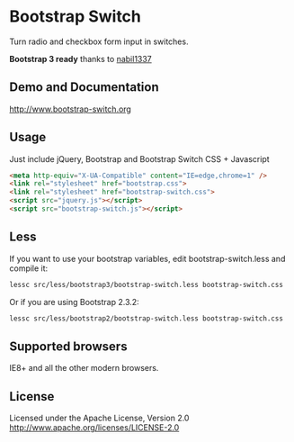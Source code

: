 Bootstrap Switch
================

Turn radio and checkbox form input in switches. 

**Bootstrap 3 ready** thanks to [nabil1337](https://github.com/nabil1337)

Demo and Documentation
----------------------
http://www.bootstrap-switch.org

Usage
-----
Just include jQuery, Bootstrap and Bootstrap Switch CSS + Javascript

``` html
<meta http-equiv="X-UA-Compatible" content="IE=edge,chrome=1" />
<link rel="stylesheet" href="bootstrap.css">
<link rel="stylesheet" href="bootstrap-switch.css">
<script src="jquery.js"></script>
<script src="bootstrap-switch.js"></script>
```

Less
----
If you want to use your bootstrap variables, edit bootstrap-switch.less and compile it:

``` bash
lessc src/less/bootstrap3/bootstrap-switch.less bootstrap-switch.css
```

Or if you are using Bootstrap 2.3.2:

``` bash
lessc src/less/bootstrap2/bootstrap-switch.less bootstrap-switch.css
```

Supported browsers
------------------
IE8+ and all the other modern browsers.

License
-------
Licensed under the Apache License, Version 2.0
http://www.apache.org/licenses/LICENSE-2.0
